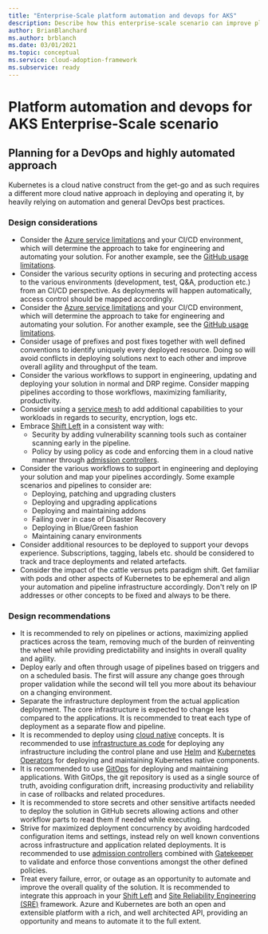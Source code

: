 ```yaml
---
title: "Enterprise-Scale platform automation and devops for AKS"
description: Describe how this enterprise-scale scenario can improve platform automation and devops of AKS
author: BrianBlanchard
ms.author: brblanch
ms.date: 03/01/2021
ms.topic: conceptual
ms.service: cloud-adoption-framework
ms.subservice: ready
---
```


# Platform automation and devops for AKS Enterprise-Scale scenario

## Planning for a DevOps and highly automated approach

Kubernetes is a cloud native construct from the get-go and as such requires a different more cloud native approach in deploying and operating it, by heavily relying on automation and general DevOps best practices.

### Design considerations

- Consider the [Azure service limitations](/azure/azure-resource-manager/management/azure-subscription-service-limits) and your CI/CD environment, which will determine the approach to take for engineering and automating your solution. For another example, see the [GitHub usage limitations](https://docs.github.com/en/free-pro-team@latest/actions/reference/usage-limits-billing-and-administration).
- Consider the various security options in securing and protecting access to the various environments (development, test, Q&A, production etc.) from an CI/CD perspective. As deployments will happen automatically, access control should be mapped accordingly.
- Consider the [Azure service limitations](/azure/azure-resource-manager/management/azure-subscription-service-limits) and your CI/CD environment, which will determine the approach to take for engineering and automating your solution. For another example, see the [GitHub usage limitations](https://docs.github.com/free-pro-team@latest/actions/reference/usage-limits-billing-and-administration). 
- Consider usage of prefixes and post fixes together with well defined conventions to identify uniquely every deployed resource. Doing so will avoid conflicts in deploying solutions next to each other and improve overall agility and throughput of the team.
- Consider the various workflows to support in engineering, updating and deploying your solution in normal and DRP regime. Consider mapping pipelines according to those workflows, maximizing familiarity, productivity.
- Consider using a [service mesh](/azure/aks/servicemesh-about) to add additional capabilities to your workloads in regards to security, encryption, logs etc. 
- Embrace [Shift Left](/azure/devops/learn/devops-at-microsoft/shift-left-make-testing-fast-reliable) in a consistent way with: 
  - Security by adding vulnerability scanning tools such as container scanning early in the pipeline.
  - Policy by using policy as code and enforcing them in a cloud native manner through [admission controllers](https://kubernetes.io/blog/2019/03/21/a-guide-to-kubernetes-admission-controllers/).
- Consider the various workflows to support in engineering and deploying your solution and map your pipelines accordingly. Some example scenarios and pipelines to consider are:
  - Deploying, patching and upgrading clusters
  - Deploying and upgrading applications
  - Deploying and maintaining addons
  - Failing over in case of Disaster Recovery
  - Deploying in Blue/Green fashion
  - Maintaining canary environments 
- Consider additional resources to be deployed to support your devops experience. Subscriptions, tagging, labels etc. should be considered to track and trace deployments and related artefacts.  
- Consider the impact of the cattle versus pets paradigm shift. Get familiar with pods and other aspects of Kubernetes to be ephemeral and align your automation and pipeline infrastructure accordingly. Don't rely on IP addresses or other concepts to be fixed and always to be there.

### Design recommendations

- It is recommended to rely on pipelines or actions, maximizing applied practices across the team, removing much of the burden of reinventing the wheel while providing predictability and insights in overall quality and agility.
- Deploy early and often through usage of pipelines based on triggers and on a scheduled basis. The first will assure any change goes through proper validation while the second will tell you more about its behaviour on a changing environment.
- Separate the infrastructure deployment from the actual application deployment. The core infrastructure is expected to change less compared to the applications. It is recommended to treat each type of deployment as a separate flow and pipeline.
- It is recommended to deploy using [cloud native](/dotnet/architecture/cloud-native/introduction) concepts. It is recommended to use [infrastructure as code](/azure/devops/learn/what-is-infrastructure-as-code) for deploying any infrastructure including the control plane and use [Helm](https://helm.sh/) and [Kubernetes Operators](https://kubernetes.io/docs/concepts/extend-kubernetes/operator/) for deploying and maintaining Kubernetes native components.
- It is recommended to use [GitOps](/azure/azure-arc/kubernetes/use-gitops-connected-cluster) for deploying and maintaining applications. With GitOps, the git repository is used as a single source of truth, avoiding configuration drift, increasing productivity and reliability in case of rollbacks and related procedures.
- It is recommended to store secrets and other sensitive artifacts needed to deploy the solution in GitHub secrets allowing actions and other workflow parts to read them if needed while executing.
- Strive for maximized deployment concurrency by avoiding hardcoded configuration items and settings, instead rely on well known conventions across infrastructure and application related deployments. It is recommended to use [admission controllers](https://kubernetes.io/blog/2019/03/21/a-guide-to-kubernetes-admission-controllers/) combined with [Gatekeeper](https://github.com/open-policy-agent/gatekeeper) to validate and enforce those conventions amongst the other defined policies.
- Treat every failure, error, or outage as an opportunity to automate and improve the overall quality of the solution. It is recommended to integrate this approach in your [Shift Left](/azure/devops/learn/devops-at-microsoft/shift-left-make-testing-fast-reliable) and [Site Reliability Engineering (SRE)](/azure/site-reliability-engineering/) framework. Azure and Kubernetes are both an open and extensible platform with a rich, and well architected API, providing an opportunity and means to automate it to the full extent.
